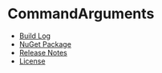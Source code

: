 # CommandArguments
- [Build Log](https://ci.appveyor.com/project/skthomasjr/CommandArguments)
- [NuGet Package](https://www.nuget.org/packages/CommandArguments)
- [Release Notes](https://github.com/skthomasjr/CommandArguments/releases)
- [License](LICENSE.md)


